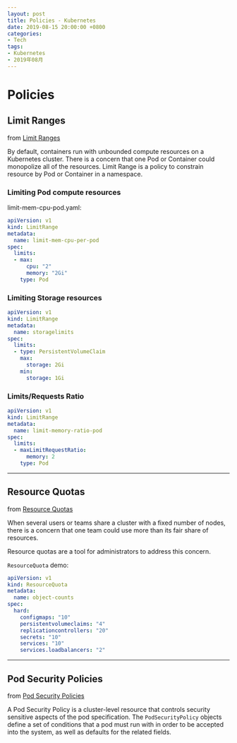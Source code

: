 ```yaml
---
layout: post
title: Policies - Kubernetes
date: 2019-08-15 20:00:00 +0800
categories:
- Tech
tags:
- Kubernetes
- 2019年08月
---
```



# Policies

## Limit Ranges

from [Limit Ranges](https://kubernetes.io/docs/concepts/policy/limit-range/)

By default, containers run with unbounded compute resources on a Kubernetes cluster. There is a concern that one Pod or Container could monopolize all of the resources. Limit Range is a policy to constrain resource by Pod or Container in a namespace.

### Limiting Pod compute resources

limit-mem-cpu-pod.yaml:

``` yaml
apiVersion: v1
kind: LimitRange
metadata:
  name: limit-mem-cpu-per-pod
spec:
  limits:
  - max:
      cpu: "2"
      memory: "2Gi"
    type: Pod
```

### Limiting Storage resources

``` yaml
apiVersion: v1
kind: LimitRange
metadata:
  name: storagelimits
spec:
  limits:
  - type: PersistentVolumeClaim
    max:
      storage: 2Gi
    min:
      storage: 1Gi
```

### Limits/Requests Ratio

``` yaml
apiVersion: v1
kind: LimitRange
metadata:
  name: limit-memory-ratio-pod
spec:
  limits:
  - maxLimitRequestRatio:
      memory: 2
    type: Pod
```

----

## Resource Quotas

from [Resource Quotas](https://kubernetes.io/docs/concepts/policy/resource-quotas/)

When several users or teams share a cluster with a fixed number of nodes, there is a concern that one team could use more than its fair share of resources.

Resource quotas are a tool for administrators to address this concern.

`ResourceQuota` demo: 

``` yaml
apiVersion: v1
kind: ResourceQuota
metadata:
  name: object-counts
spec:
  hard:
    configmaps: "10"
    persistentvolumeclaims: "4"
    replicationcontrollers: "20"
    secrets: "10"
    services: "10"
    services.loadbalancers: "2"
```

----

## Pod Security Policies

from [Pod Security Policies](https://kubernetes.io/docs/concepts/policy/pod-security-policy/)

A Pod Security Policy is a cluster-level resource that controls security sensitive aspects of the pod specification. The `PodSecurityPolicy` objects define a set of conditions that a pod must run with in order to be accepted into the system, as well as defaults for the related fields.




